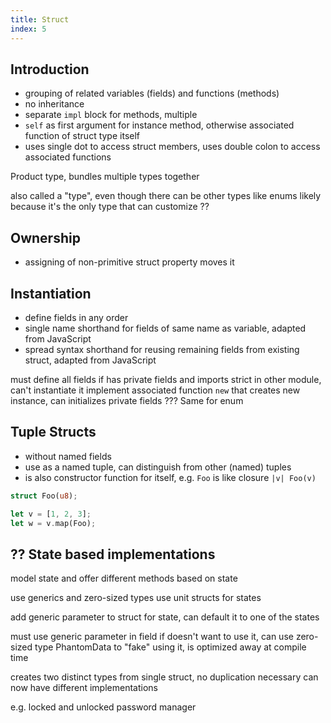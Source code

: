 ```yaml
---
title: Struct
index: 5
---
```


## Introduction

- grouping of related variables (fields) and functions (methods)
- no inheritance
- separate `impl` block for methods, multiple
- `self` as first argument for instance method, otherwise associated function of struct type itself
- uses single dot to access struct members, uses double colon to access associated functions

Product type, bundles multiple types together

also called a "type", even though there can be other types like enums
likely because it's the only type that can customize ??



## Ownership

- assigning of non-primitive struct property moves it



## Instantiation

- define fields in any order
- single name shorthand for fields of same name as variable, adapted from JavaScript
- spread syntax shorthand for reusing remaining fields from existing struct, adapted from JavaScript

must define all fields
if has private fields and imports strict in other module, can't instantiate it
implement associated function `new` that creates new instance, can initializes private fields
??? Same for enum




## Tuple Structs

- without named fields
- use as a named tuple, can distinguish from other (named) tuples
- is also constructor function for itself, e.g. `Foo` is like closure `|v| Foo(v)`

```rs
struct Foo(u8);

let v = [1, 2, 3];
let w = v.map(Foo);
```



## ?? State based implementations

model state and offer different methods based on state

use generics and zero-sized types
use unit structs for states

add generic parameter to struct for state, can default it to one of the states

must use generic parameter in field
if doesn't want to use it, can use zero-sized type PhantomData to "fake" using it, is optimized away at compile time

creates two distinct types from single struct, no duplication necessary
can now have different implementations

e.g. locked and unlocked password manager